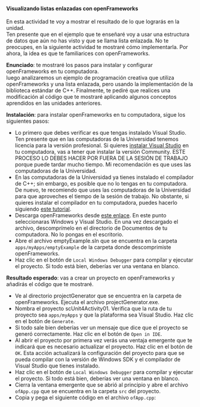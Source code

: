 #### Visualizando listas enlazadas con openFrameworks

En esta actividad te voy a mostrar el resultado de lo que lograrás en la unidad.  
Ten presente que en el ejemplo que te enseñaré voy a usar una estructura de datos 
que aún no has visto y que se llama lista enlazada. No te preocupes, en la siguiente 
actividad te mostraré cómo implementarla. Por ahora, la idea es que te familiarices
con openFrameworks.

**Enunciado**: te mostraré los pasos para instalar y configurar openFrameworks en tu computadora.  
luego analizaremos un ejemplo de programación creativa que utiliza openFrameworks y una lista enlazada, 
pero usando la implementación de la biblioteca estándar de C++. Finalmente, te pediré que realices una 
modificación al código que te mostraré aplicando algunos conceptos aprendidos en las unidades anteriores.


**Instalación**: para instalar openFrameworks en tu computadora, sigue los siguientes pasos:

- Lo primero que debes verificar es que tengas instalado Visual Studio. Ten presente que en las 
computadoras de la Universidad tenemos licencia para la versión profesional. Si quieres 
[instalar Visual Studio](https://visualstudio.microsoft.com/) en tu computadora, vas a tener que instalar 
la versión Community. ESTE PROCESO LO DEBES HACER POR FUERA DE LA SESIÓN DE TRABAJO porque puede tardar 
mucho tiempo. Mi recomendación es que uses las computadoras de la Universidad. 
- En las computadoras de la Universidad ya tienes instalado el compilador de C++; sin embargo, es posible 
que no lo tengas en tu computadora. De nuevo, te recomiendo que uses las computadoras de la Universidad para 
que aproveches el tiempo de la sesión de trabajo. No obstante, si quieres instalar el compilador en tu
computadora, puedes hacerlo siguiendo [este tutorial](https://youtu.be/yIb4icSHfBY?si=R5cR_6E3mf2hc1ok).
- Descarga openFrameworks desde [este enlace](https://openframeworks.cc/download/). En este punto 
seleccionaras Windows y Visual Studio. En una vez descargado el archivo, descomprímelo en el directorio 
de Documentos de tu computadora. No lo pongas en el escritorio.
- Abre el archivo emptyExample.sln que se encuentra en la carpeta `apps/myApps/emptyExample` de la carpeta
donde descomprimiste openFrameworks.
- Haz clic en el botón de `Local Windows Debugger` para compilar y ejecutar el proyecto. Si todo está bien,
deberías ver una ventana en blanco.

**Resultado esperado**: vas a crear un proyecto en openFrameworks y añadirás el código que te mostraré.

- Ve al directorio projectGenerator que se encuentra en la carpeta de openFrameworks. Ejecuta el archivo 
projectGenerator.exe.
- Nombra el proyecto scUnit4Activity01. Verifica que la ruta de tu proyecto sea `apps/myApps` y que la plataforma 
sea Visual Studio. Haz clic en el botón de `Generate`.
- Si todo sale bien deberías ver un mensaje que dice que el proyecto se generó correctamente. Haz clic en el
botón de `Open in IDE`.
- Al abrir el proyecto por primera vez verás una ventaja emergente que te indicará que es necesario actualizar 
el proyecto. Haz clic en el botón de `OK`. Esta acción actualizará la configuración del proyecto para que se 
pueda compilar con la versión de Windows SDK y el compilador de Visual Studio que tienes instalado.
- Haz clic en el botón de `Local Windows Debugger` para compilar y ejecutar el proyecto. Si todo está bien,
deberías ver una ventana en blanco.
- Cierra la ventana emergente que se abrió al principio y abre el archivo `ofApp.cpp` que se encuentra en la
carpeta `src` del proyecto.
- Copia y pega el siguiente código en el archivo `ofApp.cpp`:

``` cpp


